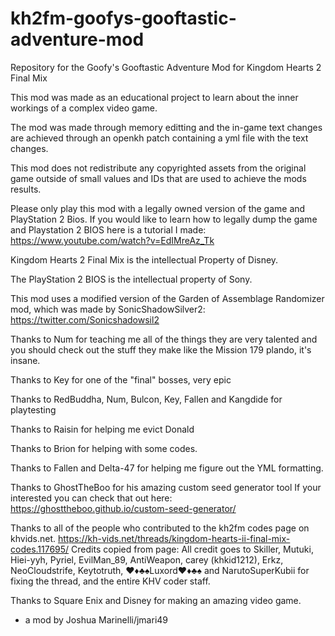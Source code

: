 # kh2fm-goofys-gooftastic-adventure-mod
Repository for the Goofy's Gooftastic Adventure Mod for Kingdom Hearts 2 Final Mix

This mod was made as an educational project to learn about the inner workings of a complex video game.

The mod was made through memory editting and the in-game text changes are
achieved through an openkh patch containing a yml file with the text changes.

This mod does not redistribute any copyrighted assets from the original game outside of 
small values and IDs that are used to achieve the mods results.

Please only play this mod with a legally owned version of the game and PlayStation 2 Bios.
If you would like to learn how to legally dump the game and Playstation 2 BIOS
here is a tutorial I made: https://www.youtube.com/watch?v=EdIMreAz_Tk

Kingdom Hearts 2 Final Mix is the intellectual Property of Disney.

The PlayStation 2 BIOS is the intellectual property of Sony.

This mod uses a modified version of the 
Garden of Assemblage Randomizer mod, which was made by
SonicShadowSilver2: https://twitter.com/Sonicshadowsil2

Thanks to Num for teaching me all of the things
they are very talented and you should check out the 
stuff they make like the Mission 179 plando, it's insane. 

Thanks to Key for one of the "final" bosses, very epic

Thanks to RedBuddha, Num, Bulcon, Key, Fallen and Kangdide for playtesting 

Thanks to Raisin for helping me evict Donald

Thanks to Brion for helping with some codes.

Thanks to Fallen and Delta-47 for helping me figure out the YML formatting.

Thanks to GhostTheBoo for his amazing custom seed generator tool
If your interested you can check that out here:
https://ghosttheboo.github.io/custom-seed-generator/

Thanks to all of the people who contributed to the kh2fm codes page on khvids.net.
https://kh-vids.net/threads/kingdom-hearts-ii-final-mix-codes.117695/
Credits copied from page:
All credit goes to Skiller, Mutuki, Hiei-yyh, Pyriel, EvilMan_89, 
AntiWeapon, carey (khkid1212), Erkz, NeoCloudstrife, Keytotruth,
♥♦♣♠Luxord♥♦♣♠ and NarutoSuperKubii for fixing the thread, 
and the entire KHV coder staff.

Thanks to Square Enix and Disney for making an amazing video game.

- a mod by Joshua Marinelli/jmari49

